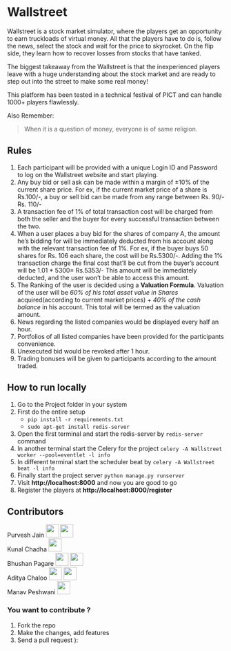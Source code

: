 # Wallstreet

Wallstreet is a stock market simulator, where the players get an opportunity to earn truckloads of virtual money. All that the players have to do is, follow
the news, select the stock and wait for the price to skyrocket. On the flip side, they learn how to recover losses from stocks that have tanked.

The biggest takeaway from the Wallstreet is that the inexperienced players leave with a huge understanding about the stock market and are ready to step 
out into the street to make some real money!

This platform has been tested in a technical festival of PICT and can handle 1000+ players flawlessly.

Also Remember:
> When it is a question of money, everyone is of same religion.

## Rules
1. Each participant will be provided with a unique Login ID and Password to log on the Wallstreet website and start playing.
2. Any buy bid or sell ask can be made within a margin of ±10% of the current share price. For ex, if the current market price of a share is Rs.100/-, a buy or sell bid can be made from any range between Rs. 90/- Rs. 110/-
3. A transaction fee of 1% of total transaction cost will be charged from both the seller and the buyer for every successful transaction between the two.
4. When a user places a buy bid for the shares of company A, the amount he’s bidding for will be immediately deducted from his account along with the relevant transaction fee of 1%. For ex, if the buyer buys 50 shares for Rs. 106 each share, the cost will be Rs.5300/-. Adding the 1% transaction charge the final cost that’ll be cut from the buyer’s account will be 1.01 * 5300= Rs.5353/- This amount will be immediately deducted, and the user won’t be able to access this amount.
5. The Ranking of the user is decided using a **Valuation Formula**. Valuation of the user will be *60% of his total asset value in Shares* acquired(according to current market prices) + *40% of the cash balance* in his account. This total will be termed as the valuation amount.
6. News regarding the listed companies would be displayed every half an hour.
7. Portfolios of all listed companies have been provided for the participants convenience.
8. Unexecuted bid would be revoked after 1 hour.
9. Trading bonuses will be given to participants according to the amount traded.

## How to run locally
1. Go to the Project folder in your system
2. First do the entire setup
	- `pip install -r requirements.txt`
	- `sudo apt-get install redis-server`
3. Open the first terminal and start the redis-server by `redis-server` command
4. In another terminal start the Celery for the project `celery -A Wallstreet worker --pool=eventlet -l info`
5. In different terminal start the scheduler beat by `celery -A Wallstreet beat -l info`
6. Finally start the project server `python manage.py runserver`
7. Visit **http://localhost:8000** and now you are good to go
8. Register the players at **http://localhost:8000/register**


## Contributors
Purvesh Jain <a href="https://github.com/purvesh314"><img src="https://cdn1.iconfinder.com/data/icons/social-media-vol-1-1/24/_github-512.png" width=30 height=30/></a> <a href="https://www.linkedin.com/in/purvesh-jain-035727155/"><img src="https://icon-library.net/images/linkedin-icon-eps/linkedin-icon-eps-29.jpg" width=30 height=30/></a><br/>
Kunal Chadha <a href="https://github.com/ks2334"><img src="https://cdn1.iconfinder.com/data/icons/social-media-vol-1-1/24/_github-512.png" width=30 height=30/></a><br/>
Bhushan Pagare <a href="https://github.com/bpagare6"><img src="https://cdn1.iconfinder.com/data/icons/social-media-vol-1-1/24/_github-512.png" width=30 height=30/></a> <a href="https://www.linkedin.com/in/bhushanpagare/"><img src="https://icon-library.net/images/linkedin-icon-eps/linkedin-icon-eps-29.jpg" width=30 height=30/></a><br/>
Aditya Chaloo <a href="https://github.com/adichaloo"><img src="https://cdn1.iconfinder.com/data/icons/social-media-vol-1-1/24/_github-512.png" width=30 height=30/></a> <a href="https://www.linkedin.com/in/aditya-chaloo-0b2952156/"><img src="https://icon-library.net/images/linkedin-icon-eps/linkedin-icon-eps-29.jpg" width=30 height=30/></a><br/>
Manav Peshwani <a href="https://www.linkedin.com/in/manav-peshwani-37041216a/"><img src="https://icon-library.net/images/linkedin-icon-eps/linkedin-icon-eps-29.jpg" width=30 height=30/></a><br/>

### You want to contribute ?
1. Fork the repo
2. Make the changes, add features
3. Send a pull request ):
